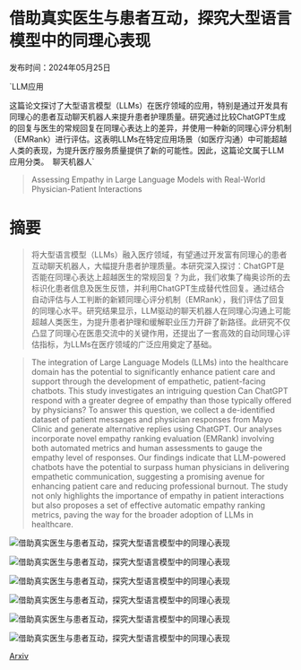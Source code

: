 # 借助真实医生与患者互动，探究大型语言模型中的同理心表现

发布时间：2024年05月25日

`LLM应用

这篇论文探讨了大型语言模型（LLMs）在医疗领域的应用，特别是通过开发具有同理心的患者互动聊天机器人来提升患者护理质量。研究通过比较ChatGPT生成的回复与医生的常规回复在同理心表达上的差异，并使用一种新的同理心评分机制（EMRank）进行评估。这表明LLMs在特定应用场景（如医疗沟通）中可能超越人类的表现，为提升医疗服务质量提供了新的可能性。因此，这篇论文属于LLM应用分类。` `聊天机器人`

> Assessing Empathy in Large Language Models with Real-World Physician-Patient Interactions

# 摘要

> 将大型语言模型（LLMs）融入医疗领域，有望通过开发富有同理心的患者互动聊天机器人，大幅提升患者护理质量。本研究深入探讨：ChatGPT是否能在同理心表达上超越医生的常规回复？为此，我们收集了梅奥诊所的去标识化患者信息及医生反馈，并利用ChatGPT生成替代性回复。通过结合自动评估与人工判断的新颖同理心评分机制（EMRank），我们评估了回复的同理心水平。研究结果显示，LLM驱动的聊天机器人在同理心沟通上可能超越人类医生，为提升患者护理和缓解职业压力开辟了新路径。此研究不仅凸显了同理心在医患交流中的关键作用，还提出了一套高效的自动同理心评估指标，为LLMs在医疗领域的广泛应用奠定了基础。

> The integration of Large Language Models (LLMs) into the healthcare domain has the potential to significantly enhance patient care and support through the development of empathetic, patient-facing chatbots. This study investigates an intriguing question Can ChatGPT respond with a greater degree of empathy than those typically offered by physicians? To answer this question, we collect a de-identified dataset of patient messages and physician responses from Mayo Clinic and generate alternative replies using ChatGPT. Our analyses incorporate novel empathy ranking evaluation (EMRank) involving both automated metrics and human assessments to gauge the empathy level of responses. Our findings indicate that LLM-powered chatbots have the potential to surpass human physicians in delivering empathetic communication, suggesting a promising avenue for enhancing patient care and reducing professional burnout. The study not only highlights the importance of empathy in patient interactions but also proposes a set of effective automatic empathy ranking metrics, paving the way for the broader adoption of LLMs in healthcare.

![借助真实医生与患者互动，探究大型语言模型中的同理心表现](../../../paper_images/2405.16402/x1.png)

![借助真实医生与患者互动，探究大型语言模型中的同理心表现](../../../paper_images/2405.16402/x2.png)

![借助真实医生与患者互动，探究大型语言模型中的同理心表现](../../../paper_images/2405.16402/pearson_score.png)

![借助真实医生与患者互动，探究大型语言模型中的同理心表现](../../../paper_images/2405.16402/x3.png)

![借助真实医生与患者互动，探究大型语言模型中的同理心表现](../../../paper_images/2405.16402/x4.png)

![借助真实医生与患者互动，探究大型语言模型中的同理心表现](../../../paper_images/2405.16402/empathy_1.png)

[Arxiv](https://arxiv.org/abs/2405.16402)